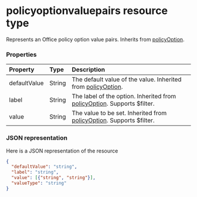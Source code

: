 # policyoptionvaluepairs resource type

Represents an Office policy option value pairs. Inherits from [policyOption](policyoption.md).


### Properties
| Property	   | Type	|Description|
|:---------------|:--------|:----------|
|defaultValue|String|The default value of the value. Inherited from [policyOption](policyoption.md).|
|label|String|The label of the option. Inherited from [policyOption](policyoption.md). Supports $filter.|
|value|String|The value to be set. Inherited from [policyOption](policyoption.md). Supports $filter.|

### JSON representation

Here is a JSON representation of the resource

<!-- {
  "blockType": "resource",
  "optionalProperties": [
    "defaultValue",
    "label",
    "value",
    "valueType"
  ],
  "keyProperty": "id",
  "@odata.type": "microsoft.graph.policyoption"
}-->

```json
{
  "defaultValue": "string",
  "label": "string",
  "value": [{"string", "string"}],
  "valueType": "string"
}

```

<!-- uuid: 8fcb5dbc-d5aa-4681-8e31-b001d5168d79
2015-10-25 14:57:30 UTC -->
<!-- {
  "type": "#page.annotation",
  "description": "policyoption resource",
  "keywords": "",
  "section": "documentation",
  "tocPath": ""
}-->
